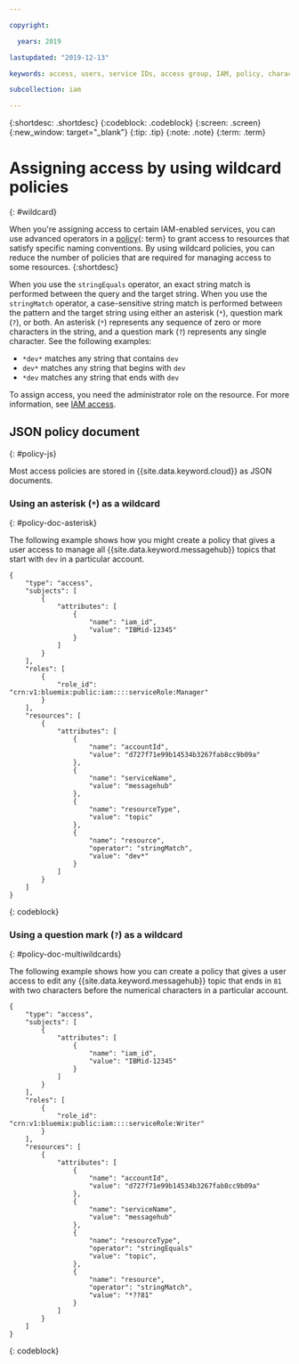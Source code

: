 ```yaml
---

copyright:

  years: 2019

lastupdated: "2019-12-13"

keywords: access, users, service IDs, access group, IAM, policy, characters, wildcard, operators, asterisk, question mark, *, ?, JSON document, policy document

subcollection: iam

---
```


{:shortdesc: .shortdesc}
{:codeblock: .codeblock}
{:screen: .screen}
{:new_window: target="_blank"}
{:tip: .tip}
{:note: .note}
{:term: .term}

# Assigning access by using wildcard policies
{: #wildcard}

When you're assigning access to certain IAM-enabled services, you can use advanced operators in a [policy](#x2853407){: term} to grant access to resources that satisfy specific naming conventions. By using wildcard policies, you can reduce the number of policies that are required for managing access to some resources.
{:shortdesc}

When you use the `stringEquals` operator, an exact string match is performed between the query and the target string. When you use the `stringMatch` operator, a case-sensitive string match is performed between the pattern and the target string using either an asterisk (`*`), question mark (`?`), or both. An asterisk (`*`) represents any sequence of zero or more characters in the string, and a question mark (`?`) represents any single character. See the following examples:

  * `*dev*` matches any string that contains `dev`
  * `dev*` matches any string that begins with `dev`
  * `*dev` matches any string that ends with `dev`

To assign access, you need the administrator role on the resource. For more information, see [IAM access](/docs/iam?topic=iam-userroles).

## JSON policy document
{: #policy-js}

Most access policies are stored in {{site.data.keyword.cloud}} as JSON documents. 

### Using an asterisk (`*`) as a wildcard
{: #policy-doc-asterisk} 

The following example shows how you might create a policy that gives a user access to manage all {{site.data.keyword.messagehub}} topics that start with `dev` in a particular account. 

```
{
    "type": "access",
    "subjects": [
        {
            "attributes": [
                {
                    "name": "iam_id",
                    "value": "IBMid-12345"
                }
            ]
        }
    ],
    "roles": [
        {
            "role_id": "crn:v1:bluemix:public:iam::::serviceRole:Manager"
        }
    ],
    "resources": [
        {
            "attributes": [
                {
                    "name": "accountId",
                    "value": "d727f71e99b14534b3267fab8cc9b09a"
                },
                {
                    "name": "serviceName",
                    "value": "messagehub"
                },
                {
                    "name": "resourceType",
                    "value": "topic"
                },
                {
                    "name": "resource",
                    "operator": "stringMatch",
                    "value": "dev*"
                }
            ]
        }
    ]
}
```
{: codeblock}

### Using a question mark (`?`) as a wildcard
{: #policy-doc-multiwildcards} 

The following example shows how you can create a policy that gives a user access to edit any {{site.data.keyword.messagehub}} topic that ends in `81` with two characters before the numerical characters in a particular account. 

```
{
    "type": "access",
    "subjects": [
        {
            "attributes": [
                {
                    "name": "iam_id",
                    "value": "IBMid-12345"
                }
            ]
        }
    ],
    "roles": [
        {
            "role_id": "crn:v1:bluemix:public:iam::::serviceRole:Writer"
        }
    ],
    "resources": [
        {
            "attributes": [
                {
                    "name": "accountId",
                    "value": "d727f71e99b14534b3267fab8cc9b09a"
                },
                {
                    "name": "serviceName",
                    "value": "messagehub"
                },
                {
                    "name": "resourceType",
                    "operator": "stringEquals"
                    "value": "topic",
                },
                {
                    "name": "resource",
                    "operator": "stringMatch",
                    "value": "*??81"
                }
            ]
        }
    ]
}
```
{: codeblock}




